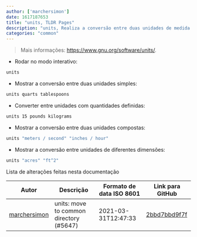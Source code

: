 ```yaml
---
author: ['marchersimon']
date: 1617187653
title: "units, TLDR Pages"
description: "units, Realiza a conversão entre duas unidades de medida."
categories: "common"
---
```

> Mais informações: <https://www.gnu.org/software/units/>.

- Rodar no modo interativo:

```bash
units
```

- Mostrar a conversão entre duas unidades simples:

```bash
units quarts tablespoons
```

- Converter entre unidades com quantidades definidas:

```bash
units 15 pounds kilograms
```

- Mostrar a conversão entre duas unidades compostas:

```bash
units "meters / second" "inches / hour"
```

- Mostrar a conversão entre unidades de diferentes dimensões:

```bash
units "acres" "ft^2"
```
Lista de alterações feitas nesta documentação


Autor | Descrição | Formato de data ISO 8601 | Link para GitHub
------|-----|-----|-----
[marchersimon](mailto:50295997+marchersimon@users.noreply.github.com) | units: move to common directory (#5647) | 2021-03-31T12:47:33 | [2bbd7bbd9f7f](https://github.com/tldr-pages/tldr/commit/2bbd7bbd9f7f8dd56b1dc6187674dc71fa0c913f)

